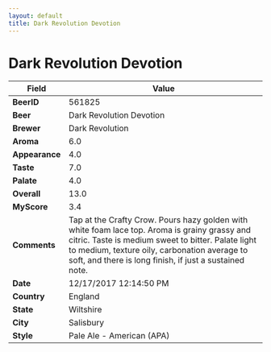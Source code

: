 ```yaml
---
layout: default
title: Dark Revolution Devotion
---
```


# Dark Revolution Devotion

| Field         | Value     |
|---------------|-----------|
| **BeerID** | 561825 |
| **Beer** | Dark Revolution Devotion |
| **Brewer** | Dark Revolution |
| **Aroma** | 6.0 |
| **Appearance** | 4.0 |
| **Taste** | 7.0 |
| **Palate** | 4.0 |
| **Overall** | 13.0 |
| **MyScore** | 3.4 |
| **Comments** | Tap at the Crafty Crow. Pours hazy golden with white foam lace top. Aroma is grainy grassy and citric. Taste is medium sweet to bitter. Palate light to medium, texture oily, carbonation average to soft, and there is long finish, if just a sustained note. |
| **Date** | 12/17/2017 12:14:50 PM |
| **Country** | England |
| **State** | Wiltshire |
| **City** | Salisbury |
| **Style** | Pale Ale - American (APA) |
